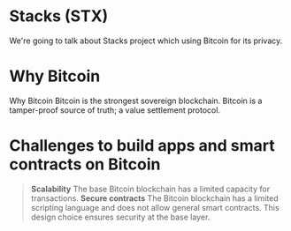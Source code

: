# Stacks (STX)

We're going to talk about Stacks project which using Bitcoin for its privacy.

# Why Bitcoin

Why Bitcoin Bitcoin is the strongest sovereign blockchain. Bitcoin is a tamper-proof source of truth; a value settlement protocol.

# Challenges to build apps and smart contracts on Bitcoin

> **Scalability** The base Bitcoin blockchain has a limited capacity for transactions.
> **Secure contracts** The Bitcoin blockchain has a limited scripting language and does not allow general smart contracts. This design choice ensures security at the base layer.

